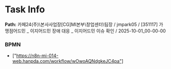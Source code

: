 # Task Info

**Path:** 카페24(주)\본사사업장\[CG]MI본부\창업센터\팀장 / jmpark05 / [351117] 가맹점어드민 _ 이지어드민 장애 대응 _ 이지어드민 이슈 확인 / 2025-10-01_00-00-00

### BPMN
- ["https://n8n-mi-014-web.hanpda.com/workflow/wOwoAQNdgkeJC4pa"]

